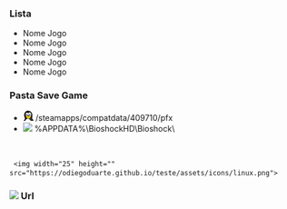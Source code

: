 ### Lista

- Nome Jogo
- Nome Jogo
- Nome Jogo
- Nome Jogo
- Nome Jogo

### Pasta Save Game

- <img width="18" height="" src="./assets/icons/linux.png"> /steamapps/compatdata/409710/pfx
- <img width="18" height="" src="../assets/icons/windows.png"> %APPDATA%\BioshockHD\Bioshock\

<br>


~~~
 <img width="25" height="" src="https://odiegoduarte.github.io/teste/assets/icons/linux.png">
~~~

### <img width="25" height="" src="https://odiegoduarte.github.io/teste/assets/icons/linux.png"> Url
